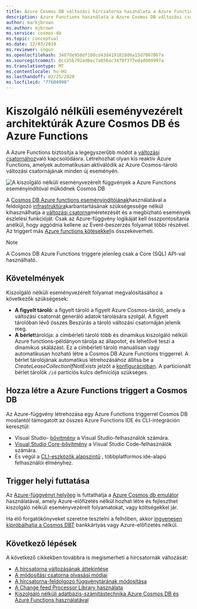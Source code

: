 ```yaml
---
title: Azure Cosmos DB változási hírcsatorna használata a Azure Functions
description: Azure Functions használata a Azure Cosmos DB változási csatornához való kapcsolódáshoz. Később létrehozhat olyan reaktív Azure-függvényeket, amelyek minden új eseménynél aktiválva vannak.
author: markjbrown
ms.author: mjbrown
ms.service: cosmos-db
ms.topic: conceptual
ms.date: 12/03/2019
ms.reviewer: sngun
ms.openlocfilehash: 3487de958df100cd43d4191028d0a15d7007067a
ms.sourcegitcommit: 0cc25b792ad6ec7a056ac3470f377edad804997a
ms.translationtype: MT
ms.contentlocale: hu-HU
ms.lasthandoff: 02/25/2020
ms.locfileid: "77604998"
---
```

# <a name="serverless-event-based-architectures-with-azure-cosmos-db-and-azure-functions"></a>Kiszolgáló nélküli eseményvezérelt architektúrák Azure Cosmos DB és Azure Functions

A Azure Functions biztosítja a legegyszerűbb módot a [változási csatornához](change-feed.md)való kapcsolódásra. Létrehozhat olyan kis reaktív Azure Functions, amelyek automatikusan aktiválódik az Azure Cosmos-tároló változási csatornájának minden új eseményén.

![A kiszolgáló nélküli eseményvezérelt függvények a Azure Functions eseményindítóval működnek Cosmos DB](./media/change-feed-functions/functions.png)

A [Cosmos DB Azure functions eseményindítójának](../azure-functions/functions-bindings-cosmosdb-v2-trigger.md)használatával a feldolgozó [infrastruktúra](./change-feed-processor.md)karbantartásának szükségessége nélkül kihasználhatja a [változási csatorna](./change-feed-processor.md)méretezését és a megbízható események észlelési funkcióját. Csak az Azure-függvény logikáját kell összpontosítania anélkül, hogy aggódnia kellene az Event-beszerzés folyamat többi részével. Az triggert más [Azure functions kötésekkel](../azure-functions/functions-triggers-bindings.md#supported-bindings)is összekeverheti.

> [!NOTE]
> A Cosmos DB Azure Functions triggere jelenleg csak a Core (SQL) API-val használható.

## <a name="requirements"></a>Követelmények

Kiszolgáló nélküli eseményvezérelt folyamat megvalósításához a következők szükségesek:

* **A figyelt tároló**: a figyelt tároló a figyelt Azure Cosmos-tároló, amely a változási csatornát generáló adatok tárolására szolgál. A figyelt tárolóban lévő összes Beszúrás a tároló változási csatornáján jelenik meg.
* **A bérlet**tárolója: a címbérleti tároló több és dinamikus kiszolgáló nélküli Azure functions-példányon tárolja az állapotot, és lehetővé teszi a dinamikus skálázást. Ez a címbérleti tároló manuálisan vagy automatikusan hozható létre a Cosmos DB Azure Functions triggerrel. A bérlet tárolójának automatikus létrehozásához állítsa be a *CreateLeaseCollectionIfNotExists* jelzőt a [konfigurációban](../azure-functions/functions-bindings-cosmosdb-v2-trigger.md#configuration). A particionált bérlet tárolók `/id` partíciós kulcs definíciója szükséges.

## <a name="create-your-azure-functions-trigger-for-cosmos-db"></a>Hozza létre a Azure Functions triggert a Cosmos DB

Az Azure-függvény létrehozása egy Azure Functions triggerrel Cosmos DB mostantól támogatott az összes Azure Functions IDE és CLI-integráción keresztül:

* Visual Studio- [bővítmény](../azure-functions/functions-develop-vs.md) a Visual Studio-felhasználók számára.
* [Visual Studio Core-bővítmény](/azure/javascript/tutorial-vscode-serverless-node-01) a Visual Studio Code-felhasználók számára.
* És végül a [CLI-eszközök alapszintű](../azure-functions/functions-run-local.md#create-func) , többplatformos ide-alapú felhasználói élményhez.

## <a name="run-your-trigger-locally"></a>Trigger helyi futtatása

Az [Azure-függvényt helyileg](../azure-functions/functions-develop-local.md) is futtathatja a [Azure Cosmos db emulátor](./local-emulator.md) használatával, amely Azure-előfizetés nélkül hozhat létre és fejleszthet kiszolgáló nélküli eseményvezérelt folyamatokat, vagy költségekkel jár.

Ha élő forgatókönyveket szeretne tesztelni a felhőben, akkor [ingyenesen kipróbálhatja a Cosmos DBT](https://azure.microsoft.com/try/cosmosdb/) bankkártyás vagy Azure-előfizetés nélkül.

## <a name="next-steps"></a>Következő lépések

A következő cikkekben továbbra is megismerheti a hírcsatornák változását:

* [A hírcsatorna változásának áttekintése](change-feed.md)
* [A módosítási csatorna olvasási módjai](read-change-feed.md)
* [A hírcsatorna-feldolgozó függvénytárának módosítása](change-feed-processor.md)
* [A Change feed Processor Library használata](change-feed-processor.md)
* [Kiszolgáló nélküli adatbázis-számítástechnika Azure Cosmos DB és Azure Functions használatával](serverless-computing-database.md)
